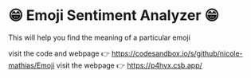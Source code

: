 # 😁 Emoji Sentiment Analyzer 😁

This will help you find the meaning of a particular emoji

visit the code and webpage 👉 https://codesandbox.io/s/github/nicole-mathias/Emoji
visit the webpage 👉 https://p4hvx.csb.app/


